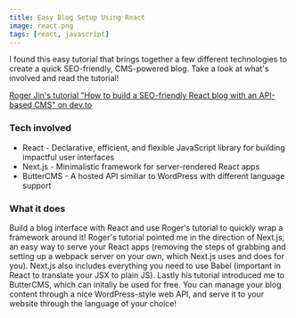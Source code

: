 ```yaml
---
title: Easy Blog Setup Using React
image: react.png
tags: [react, javascript]
---
```


I found this easy tutorial that brings together a few different technologies to create a quick SEO-friendly, CMS-powered blog. Take a look at what's involved and read the tutorial!

<a href="https://dev.to/rogerjin12/how-to-build-a-seo-friendly-react-blog-with-an-api-based-cms" target="_blank">Roger Jin's tutorial "How to build a SEO-friendly React blog with an API-based CMS" on dev.to</a>

### Tech involved

* React - Declarative, efficient, and flexible JavaScript library for building impactful user interfaces
* Next.js - Minimalistic framework for server-rendered React apps
* ButterCMS - A hosted API similiar to WordPress with different language support

### What it does

Build a blog interface with React and use Roger's tutorial to quickly wrap a  framework around it! Roger's tutorial pointed me in the direction of Next.js, an easy way to serve your React apps (removing the steps of grabbing and setting up a webpack server on your own, which Next.js uses and does for you). Next.js also includes everything you need to use Babel (important in React to translate your JSX to plain JS). Lastly his tutorial introduced me to ButterCMS, which can initally be used for free. You can manage your blog content through a nice WordPress-style web API, and serve it to your website through the language of your choice!